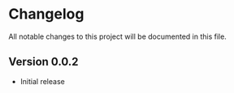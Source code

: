 # Changelog

All notable changes to this project will be documented in this file.

## Version 0.0.2

- Initial release
